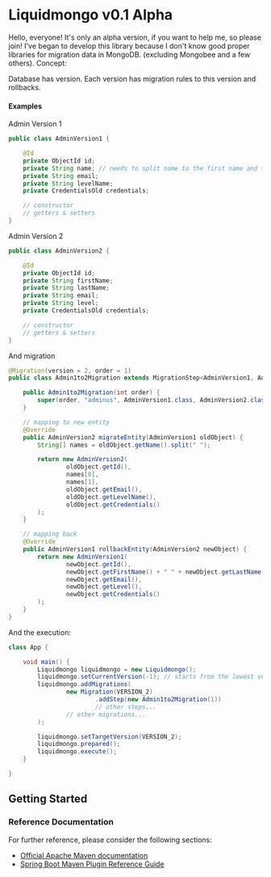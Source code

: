 # Liquidmongo v0.1 Alpha
Hello, everyone! It's only an alpha version, if you want to help me, so please join! I've began to develop this library because
I don't know good proper libraries for migration data in MongoDB. (excluding Mongobee and a few others).
Concept:

Database has version. Each version has migration rules to this version and rollbacks.

#### Examples
Admin Version 1
```java
public class AdminVersion1 {

    @Id
    private ObjectId id;
    private String name; // needs to split name to the first name and the last name
    private String email;
    private String levelName;
    private CredentialsOld credentials;

    // constructor
    // getters & setters
}
```

Admin Version 2

```java
public class AdminVersion2 {

    @Id
    private ObjectId id;
    private String firstName;
    private String lastName;
    private String email;
    private String level;
    private CredentialsOld credentials;

    // constructor
    // getters & setters
}
```

And migration
```java
@Migration(version = 2, order = 1)
public class Admin1to2Migration extends MigrationStep<AdminVersion1, AdminVersion2> {

    public Admin1to2Migration(int order) {
        super(order, "adminus", AdminVersion1.class, AdminVersion2.class);
    }

    // mapping to new entity
    @Override
    public AdminVersion2 migrateEntity(AdminVersion1 oldObject) {
        String[] names = oldObject.getName().split(" ");

        return new AdminVersion2(
                oldObject.getId(),
                names[0],
                names[1],
                oldObject.getEmail(),
                oldObject.getLevelName(),
                oldObject.getCredentials()
        );
    }

    // mapping back
    @Override
    public AdminVersion1 rollbackEntity(AdminVersion2 newObject) {
        return new AdminVersion1(
                newObject.getId(),
                newObject.getFirstName() + " " + newObject.getLastName(),
                newObject.getEmail(),
                newObject.getLevel(),
                newObject.getCredentials()
        );
    }
}
```

And the execution:
```java
class App {

	void main() {
		Liquidmongo liquidmongo = new Liquidmongo();
		liquidmongo.setCurrentVersion(-1); // starts from the lowest version
		liquidmongo.addMigrations(
				new Migration(VERSION_2)
						.addStep(new Admin1to2Migration(1))
						// other steps...
				// other migrations...
		);

		liquidmongo.setTargetVersion(VERSION_2);
		liquidmongo.prepared();
		liquidmongo.execute();
	}

}
```
## Getting Started

### Reference Documentation
For further reference, please consider the following sections:

* [Official Apache Maven documentation](https://maven.apache.org/guides/index.html)
* [Spring Boot Maven Plugin Reference Guide](https://docs.spring.io/spring-boot/docs/2.2.5.RELEASE/maven-plugin/)

